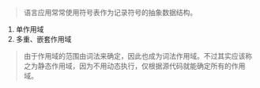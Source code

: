 

> 语言应用常常使用符号表作为记录符号的抽象数据结构。

1. 单作用域
2. 多重、嵌套作用域

> 由于作用域的范围由词法来确定，因此也成为词法作用域。不过其实应该称之为静态作用域，因为不用动态执行，仅根据源代码就能确定所有的作用域。




